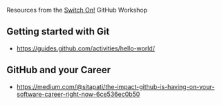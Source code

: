 Resources from the [Switch On!](https://www.eventbrite.com/e/switch-on-summit-2018-ignite-your-tech-network-registration-50410594445) GitHub Workshop 

## Getting started with Git
* https://guides.github.com/activities/hello-world/


## GitHub and your Career
* https://medium.com/@sitapati/the-impact-github-is-having-on-your-software-career-right-now-6ce536ec0b50
